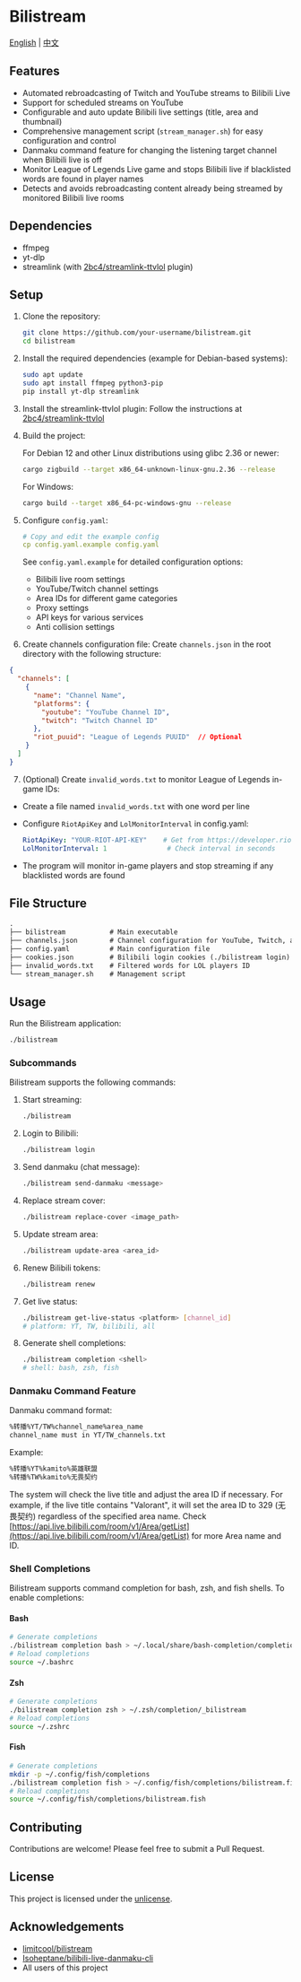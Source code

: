 # Bilistream

[English](README.md) | [中文](README.zh_CN.md)

## Features

- Automated rebroadcasting of Twitch and YouTube streams to Bilibili Live
- Support for scheduled streams on YouTube
- Configurable and auto update Bilibili live settings (title, area and thumbnail)
- Comprehensive management script (`stream_manager.sh`) for easy configuration and control
- Danmaku command feature for changing the listening target channel when Bilibili live is off
- Monitor League of Legends Live game and stops Bilibili live if blacklisted words are found in player names
- Detects and avoids rebroadcasting content already being streamed by monitored Bilibili live rooms

## Dependencies

- ffmpeg
- yt-dlp
- streamlink (with [2bc4/streamlink-ttvlol](https://github.com/2bc4/streamlink-ttvlol) plugin)

## Setup

1. Clone the repository:

   ```bash
   git clone https://github.com/your-username/bilistream.git
   cd bilistream
   ```
2. Install the required dependencies (example for Debian-based systems):

   ```bash
   sudo apt update
   sudo apt install ffmpeg python3-pip
   pip install yt-dlp streamlink
   ```
3. Install the streamlink-ttvlol plugin:
   Follow the instructions at [2bc4/streamlink-ttvlol](https://github.com/2bc4/streamlink-ttvlol)

4. Build the project:

   For Debian 12 and other Linux distributions using glibc 2.36 or newer:

   ```bash
   cargo zigbuild --target x86_64-unknown-linux-gnu.2.36 --release
   ```

   For Windows:

   ```bash
   cargo build --target x86_64-pc-windows-gnu --release
   ```
5. Configure `config.yaml`:

   ```yaml
   # Copy and edit the example config
   cp config.yaml.example config.yaml
   ```

   See `config.yaml.example` for detailed configuration options:

   - Bilibili live room settings
   - YouTube/Twitch channel settings
   - Area IDs for different game categories
   - Proxy settings
   - API keys for various services
   - Anti collision settings

6. Create channels configuration file:
   Create `channels.json` in the root directory with the following structure:

```json
{
  "channels": [
    {
      "name": "Channel Name",
      "platforms": {
        "youtube": "YouTube Channel ID",
        "twitch": "Twitch Channel ID"
      },
      "riot_puuid": "League of Legends PUUID"  // Optional
    }
  ]
}
```

7. (Optional) Create `invalid_words.txt` to monitor League of Legends in-game IDs:

- Create a file named `invalid_words.txt` with one word per line
- Configure `RiotApiKey` and `LolMonitorInterval` in config.yaml:

  ```yaml
  RiotApiKey: "YOUR-RIOT-API-KEY"    # Get from https://developer.riotgames.com/
  LolMonitorInterval: 1               # Check interval in seconds
  ```
- The program will monitor in-game players and stop streaming if any blacklisted words are found

## File Structure

```txt
.
├── bilistream           # Main executable
├── channels.json        # Channel configuration for YouTube, Twitch, and PUUID
├── config.yaml          # Main configuration file
├── cookies.json         # Bilibili login cookies (./bilistream login)
├── invalid_words.txt    # Filtered words for LOL players ID
└── stream_manager.sh    # Management script
```

## Usage

Run the Bilistream application:

```bash
./bilistream 
```

### Subcommands

Bilistream supports the following commands:

1. Start streaming:

   ```bash
   ./bilistream
   ```
2. Login to Bilibili:

   ```bash
   ./bilistream login
   ```
3. Send danmaku (chat message):

   ```bash
   ./bilistream send-danmaku <message>
   ```
4. Replace stream cover:

   ```bash
   ./bilistream replace-cover <image_path>
   ```
5. Update stream area:

   ```bash
   ./bilistream update-area <area_id>
   ```
6. Renew Bilibili tokens:

   ```bash
   ./bilistream renew
   ```
7. Get live status:

   ```bash
   ./bilistream get-live-status <platform> [channel_id]
   # platform: YT, TW, bilibili, all
   ```
8. Generate shell completions:

   ```bash
   ./bilistream completion <shell>
   # shell: bash, zsh, fish
   ```

### Danmaku Command Feature

Danmaku command format:

```txt
%转播%YT/TW%channel_name%area_name
channel_name must in YT/TW_channels.txt
```

Example:

```txt
%转播%YT%kamito%英雄联盟
%转播%TW%kamito%无畏契约
```

The system will check the live title and adjust the area ID if necessary. For example, if the live title contains "Valorant", it will set the area ID to 329 (无畏契约) regardless of the specified area name. Check [https://api.live.bilibili.com/room/v1/Area/getList](https://api.live.bilibili.com/room/v1/Area/getList) for more Area name and ID.

### Shell Completions

Bilistream supports command completion for bash, zsh, and fish shells. To enable completions:

#### Bash

```bash
# Generate completions
./bilistream completion bash > ~/.local/share/bash-completion/completions/bilistream
# Reload completions
source ~/.bashrc
```

#### Zsh

```bash
# Generate completions
./bilistream completion zsh > ~/.zsh/completion/_bilistream
# Reload completions
source ~/.zshrc
```

#### Fish

```bash
# Generate completions
mkdir -p ~/.config/fish/completions
./bilistream completion fish > ~/.config/fish/completions/bilistream.fish
# Reload completions
source ~/.config/fish/completions/bilistream.fish
```

## Contributing

Contributions are welcome! Please feel free to submit a Pull Request.

## License

This project is licensed under the [unlicense](LICENSE).

## Acknowledgements

- [limitcool/bilistream](https://github.com/limitcool/bilistream) 
- [Isoheptane/bilibili-live-danmaku-cli](https://github.com/Isoheptane/bilibili-live-danmaku-cli)
- All users of this project
